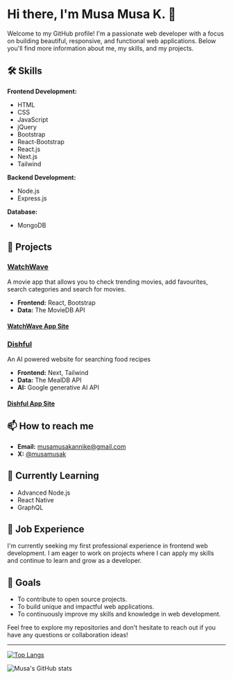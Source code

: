 # Hi there, I'm Musa Musa K. 👋

Welcome to my GitHub profile! I'm a passionate web developer with a focus on building beautiful, responsive, and functional web applications. Below you'll find more information about me, my skills, and my projects.

## 🛠 Skills

**Frontend Development:**

- HTML
- CSS
- JavaScript
- jQuery
- Bootstrap
- React-Bootstrap
- React.js
- Next.js
- Tailwind

**Backend Development:**

- Node.js
- Express.js

**Database:**

- MongoDB

## 🌟 Projects

### [WatchWave](https://github.com/musamusakannike/WatchWave2.0)
A movie app that allows you to check trending movies, add favourites, search categories and search for movies.

- **Frontend:** React, Bootstrap
- **Data:** The MovieDB API

#### [WatchWave App Site](https://watch-wave2.vercel.app)



### [Dishful](https://github.com/musamusakannike/dishful)
An AI powered website for searching food recipes

- **Frontend:** Next, Tailwind
- **Data:** The MealDB API
- **AI:** Google generative AI API

#### [Dishful App Site](https://dishful.vercel.app)

## 📫 How to reach me

- **Email:** musamusakannike@gmail.com
- **X:** [@musamusak](https://x.com/musa_codes)

## 🌱 Currently Learning

- Advanced Node.js
- React Native
- GraphQL

## 💼 Job Experience

I'm currently seeking my first professional experience in frontend web development. I am eager to work on projects where I can apply my skills and continue to learn and grow as a developer.

## 🎯 Goals

- To contribute to open source projects.
- To build unique and impactful web applications.
- To continuously improve my skills and knowledge in web development.

Feel free to explore my repositories and don't hesitate to reach out if you have any questions or collaboration ideas!

---

[![Top Langs](https://github-readme-stats.vercel.app/api/top-langs/?username=musamusakannike&layout=compact)](https://github.com/yourusername)

![Musa's GitHub stats](https://github-readme-stats.vercel.app/api?username=musamusakannike&show_icons=true&theme=radical)
